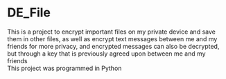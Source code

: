 # DE_File
<p>
  This is a project to encrypt important files on my private device and save them in other files, as well as encrypt text messages between me and my friends for more privacy, and encrypted messages can also be decrypted, but through a key that is previously agreed upon between me and my friends<br>This project was programmed in Python
</p>
